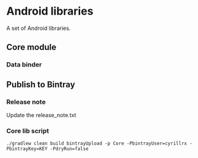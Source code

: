 # Android libraries
A set of Android libraries.

## Core module
### Data binder

## Publish to Bintray

### Release note
Update the release_note.txt

### Core lib script
```
./gradlew clean build bintrayUpload -p Core -PbintrayUser=cyrillrx -PbintrayKey=KEY -PdryRun=false

```